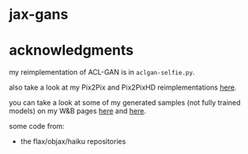 # jax-gans

# acknowledgments

my reimplementation of ACL-GAN is in `aclgan-selfie.py`.

also take a look at my Pix2Pix and Pix2PixHD reimplementations [here](https://github.com/bkkaggle/pix2pix).

you can take a look at some of my generated samples (not fully trained models) on my W&B pages [here](https://wandb.ai/bkkaggle/aclgan-selfie?workspace=user-bkkaggle) and [here](https://wandb.ai/bkkaggle/pix2pix?workspace=user-bkkaggle).

some code from:

- the flax/objax/haiku repositories
